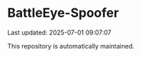 # BattleEye-Spoofer

Last updated: 2025-07-01 09:07:07

This repository is automatically maintained.
